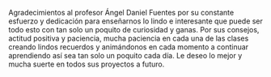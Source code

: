 Agradecimientos al profesor Ángel Daniel Fuentes por su constante esfuerzo y dedicación para enseñarnos lo lindo e interesante que puede ser todo esto con tan solo un poquito de curiosidad y ganas. Por sus consejos, actitud positiva y paciencia, mucha paciencia en cada una de las clases creando lindos recuerdos y animándonos en cada momento a continuar aprendiendo así sea tan solo un poquito cada día.
Le deseo lo mejor y mucha suerte en todos sus proyectos a futuro.
